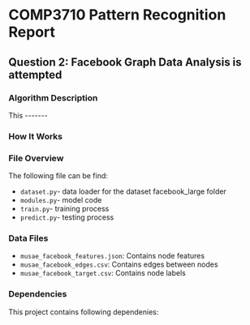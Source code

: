 # COMP3710 Pattern Recognition Report

## Question 2: Facebook Graph Data Analysis is attempted 

### Algorithm Description
This -------

### How It Works 


### File Overview
The following file can be find:
- `dataset.py`-  data loader for the dataset facebook_large folder
- `modules.py`- model code
- `train.py`- training process
- `predict.py`- testing process



### Data Files
- `musae_facebook_features.json`: Contains node features
- `musae_facebook_edges.csv`: Contains edges between nodes
- `musae_facebook_target.csv`: Contains node labels

### Dependencies
This project contains following dependenies:
